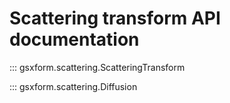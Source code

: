 # Scattering transform API documentation

::: gsxform.scattering.ScatteringTransform

::: gsxform.scattering.Diffusion

<!-- ::: gsxform.scattering.TightHann -->

